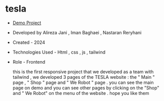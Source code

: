 # tesla


- [Demo Project](https://nastaran-reyhani.github.io/tesla/)

- Developed by Alireza Jani , Iman Baghaei , Nastaran Reryhani

- Created - 2024

- Technologies Used - Html , css , js , tailwind

- Role - Frontend

  this is the first responsive project that we developed as a team with tailwind , we developed 3 pages of the TESLA website : the " Main " page , " Shop " page and " We Robot " page .
  you can see the main page on demo and you can see other pages by clicking on the "Shop" and " We Robot" on the menu of the website .
  hope you like them

